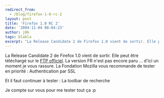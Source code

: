 ```yaml
---
redirect_from:
  - /blog/firefox-1-0-rc-2
layout: post
title: 'Firefox 1.0 RC 2'
date: '2004-11-04 08:04:23'
author: j0k
tags: blabla
excerpt: "La Release Candidate 2 de Firefox 1.0 vient de sortir. Elle peut être téléchargé sur le [FTP officiel](http://ftp26moz.newaol.com/pub/mozilla.org/firefox/releases/1.0rc2/). La version FR n'est pas encore paru ... d'ici un moment je vous rassure."
---
```


La Release Candidate 2 de Firefox 1.0 vient de sortir. Elle peut être téléchargé sur le [FTP officiel](http://ftp26moz.newaol.com/pub/mozilla.org/firefox/releases/1.0rc2/). La version FR n'est pas encore paru ... d'ici un moment je vous rassure.
La Fondation Mozilla vous recommande de tester en priorité : Authentication par SSL

Et il faut continuer à tester : La toolbar de recherche

Je compte sur vous pour me tester tout ça  :p
